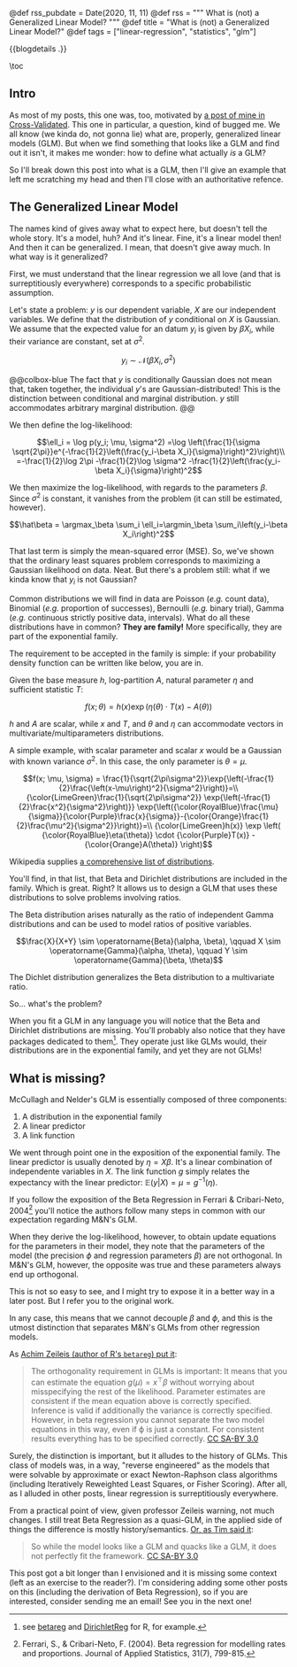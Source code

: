 @def rss_pubdate = Date(2020, 11, 11)
@def rss = """ What is (not) a Generalized Linear Model? """
@def title = "What is (not) a Generalized Linear Model?"
@def tags = ["linear-regression", "statistics", "glm"]

{{blogdetails .}}

\toc

## Intro

As most of my posts, this one was, too, motivated by [a post of mine in Cross-Validated](https://stats.stackexchange.com/q/304538/60613).
This one in particular, a question, kind of bugged me.
We all know (we kinda do, not gonna lie) what are, properly, generalized linear models (GLM).
But when we find something that looks like a GLM and find out it isn't, it makes me wonder:
how to define what actually *is* a GLM?

So I'll break down this post into what is a GLM, then I'll give an example that left me scratching my head and then I'll close with an authoritative refence.

## The Generalized Linear Model

The names kind of gives away what to expect here, but doesn't tell the whole story.
It's a model, huh?
And it's linear.
Fine, it's a linear model then!
And then it can be generalized.
I mean, that doesn't give away much.
In what way is it generalized?

First, we must understand that the linear regression we all love (and that is surreptitiously everywhere) corresponds to a specific probabilistic assumption.

Let's state a problem:
$y$ is our dependent variable, $X$ are our independent variables.
We define that the distribution of $y$ conditional on $X$ is Gaussian.
We assume that the expected value for an datum $y_i$ is given by $\beta X_i$, while their variance are constant, set at $\sigma^2$.

$$y_i \sim \mathcal N(\beta X_i, \sigma^2) $$

@@colbox-blue
The fact that $y$ is conditionally Gaussian does not mean that, taken together, the individual $y$'s are Gaussian-distributed!
This is the distinction between conditional and marginal distribution.
$y$ still accommodates arbitrary marginal distribution.
@@

We then define the log-likelihood:

$$\ell_i = \log p(y_i; \mu, \sigma^2)
=\log \left(\frac{1}{\sigma \sqrt{2\pi}}e^{-\frac{1}{2}\left(\frac{y_i-\beta X_i}{\sigma}\right)^2}\right)\\
=-\frac{1}{2}\log 2\pi -\frac{1}{2}\log \sigma^2 -\frac{1}{2}\left(\frac{y_i-\beta X_i}{\sigma}\right)^2$$

We then maximize the log-likelihood, with regards to the parameters $\beta$.
Since $\sigma^2$ is constant, it vanishes from the problem (it can still be estimated, however).

$$\hat\beta = \argmax_\beta \sum_i \ell_i=\argmin_\beta \sum_i\left(y_i-\beta X_i\right)^2$$

That last term is simply the mean-squared error (MSE).
So, we've shown that the ordinary least squares problem corresponds to maximizing a Gaussian likelihood on data.
Neat.
But there's a problem still: what if we kinda know that $y_i$ is not Gaussian?

Common distributions we will find in data are Poisson (*e.g.* count data), Binomial (*e.g.* proportion of successes), Bernoulli (*e.g.* binary trial), Gamma (*e.g.* continuous strictly positive data, intervals).
What do all these distributions have in common?
**They are family!**
More specifically, they are part of the exponential family.

The requirement to be accepted in the family is simple:
if your probability density function can be written like below, you are in.

Given the base measure $h$, log-partition $A$, natural parameter $\eta$ and sufficient statistic $T$:

$$f(x; \theta) = h(x) \exp \left( \eta(\theta) \cdot T(x) - A(\theta) \right)$$

$h$ and $A$ are scalar, while $x$ and $T$, and $\theta$ and $\eta$ can accommodate vectors in multivariate/multiparameters distributions.

A simple example, with scalar parameter and scalar $x$ would be a Gaussian with known variance $\sigma^2$.
In this case, the only parameter is $\theta = \mu$.

$$f(x; \mu, \sigma) = \frac{1}{\sqrt{2\pi\sigma^2}}\exp{\left(-\frac{1}{2}\frac{\left(x-\mu\right)^2}{\sigma^2}\right)}=\\
{\color{LimeGreen}\frac{1}{\sqrt{2\pi\sigma^2}}
\exp{\left(-\frac{1}{2}\frac{x^2}{\sigma^2}\right)}}
\exp{\left({\color{RoyalBlue}\frac{\mu}{\sigma}}{\color{Purple}\frac{x}{\sigma}}-{\color{Orange}\frac{1}{2}\frac{\mu^2}{\sigma^2}}\right)}=\\
{\color{LimeGreen}h(x)} \exp \left( {\color{RoyalBlue}\eta(\theta)} \cdot {\color{Purple}T(x)} - {\color{Orange}A(\theta)} \right)$$

Wikipedia supplies [a comprehensive list of distributions](https://en.wikipedia.org/wiki/Exponential_family#Table_of_distributions).

You'll find, in that list, that Beta and Dirichlet distributions are included in the family.
Which is great.
Right?
It allows us to design a GLM that uses these distributions to solve problems involving ratios.

The Beta distribution arises naturally as the ratio of independent Gamma distributions and can be used to model ratios of positive variables.

$$\frac{X}{X+Y} \sim \operatorname{Beta}(\alpha, \beta), \qquad X \sim \operatorname{Gamma}(\alpha, \theta), \qquad Y \sim \operatorname{Gamma}(\beta, \theta)$$

The Dichlet distribution generalizes the Beta distribution to a multivariate ratio.

So... what's the problem?

When you fit a GLM in any language you will notice that the Beta and Dirichlet distributions are missing.
You'll probably also notice that they have packages dedicated to them[^1].
They operate just like GLMs would, their distributions are in the exponential family, and yet they are not GLMs!

## What is missing?

McCullagh and Nelder's GLM is essentially composed of three components:
1. A distribution in the exponential family
2. A linear predictor
3. A link function

We went through point one in the exposition of the exponential family.
The linear predictor is usually denoted by $\eta = X\beta$.
It's a linear combination of independente variables in $X$.
The link function $g$ simply relates the expectancy with the linear predictor: $\mathbb E(y|X)= \mu = g^{-1}(\eta)$.

If you follow the exposition of the Beta Regression in Ferrari & Cribari-Neto, 2004[^2] you'll notice the authors follow many steps in common with our expectation regarding M&N's GLM.

When they derive the log-likelihood, however, to obtain update equations for the parameters in their model, they note that the parameters of the model (the precision $\phi$ and regression parameters $\beta$) are not orthogonal.
In M&N's GLM, however, the opposite was true and these parameters always end up orthogonal.

This is not so easy to see, and I might try to expose it in a better way in a later post.
But I refer you to the original work.

In any case, this means that we cannot decouple $\beta$ and $\phi$, and this is the utmost distinction that separates M&N's GLMs from other regression models.

As [Achim Zeileis (author of R's `betareg`) put it](https://stats.stackexchange.com/questions/304538/why-beta-dirichlet-regression-are-not-considered-generalized-linear-models#comment578958_304545):

> The orthogonality requirement in GLMs is important: It means that you can estimate the equation $g(μ)=x^⊤β$ without worrying about misspecifying the rest of the likelihood. Parameter estimates are consistent if the mean equation above is correctly specified. Inference is valid if additionally the variance is correctly specified. However, in beta regression you cannot separate the two model equations in this way, even if ϕ is just a constant. For consistent results everything has to be specified correctly.
> [CC SA-BY 3.0](https://creativecommons.org/licenses/by-sa/3.0/)

Surely, the distinction is important, but it alludes to the history of GLMs.
This class of models was, in a way, "reverse engineered" as the models that were solvable by approximate or exact Newton-Raphson class algorithms (including Iteratively Reweighted Least Squares, or Fisher Scoring).
After all, as I alluded in other posts, linear regression is surreptitiously everywhere.

From a practical point of view, given professor Zeileis warning, not much changes.
I still treat Beta Regression as a quasi-GLM, in the applied side of things the difference is mostly history/semantics.
[Or, as Tim said it](https://stats.stackexchange.com/a/304545/60613):

> So while the model looks like a GLM and quacks like a GLM, it does not perfectly fit the framework. 
> [CC SA-BY 3.0](https://creativecommons.org/licenses/by-sa/3.0/)

This post got a bit longer than I envisioned and it is missing some context (left as an exercise to the reader?).
I'm considering adding some other posts on this (including the derivation of Beta Regression), so if you are interested, consider sending me an email!
See you in the next one!


[^1]: see [betareg](https://cran.r-project.org/web/packages/betareg/index.html) and [DirichletReg](https://cran.r-project.org/web/packages/DirichletReg/index.html) for R, for example.
[^2]: Ferrari, S., & Cribari-Neto, F. (2004). Beta regression for modelling rates and proportions. Journal of Applied Statistics, 31(7), 799-815.
